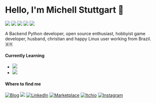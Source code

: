 # Hello, I'm Michell Stuttgart 👋

![](https://img.shields.io/badge/Code-Python-informational?style=flat-square&logo=python&logoColor=white&color=teal)
![](https://img.shields.io/badge/Shell-Bash-informational?style=flat-square&logo=gnu-bash&logoColor=white&color=teal)
![](https://img.shields.io/badge/Tools-VsCode-informational?style=flat-square&logo=visualstudiocode&logoColor=white&color=teal)
![](https://img.shields.io/badge/Tools-Git-informational?style=flat-square&logo=git&logoColor=white&color=teal)
![](https://img.shields.io/badge/OS-Linux-informational?style=flat-square&logo=linux&logoColor=white&color=teal)

A Backend Python developer, open source enthusiast, hobbyist game developer, husband, christian and happy Linux user working from Brazil. 🇧🇷

#### Currently Learning

* ![](https://img.shields.io/badge/Tools-Ansible-informational?style=flat-square&logo=ansible&logoColor=white&color=teal) 
* ![](https://img.shields.io/badge/Code-Javascript-informational?style=flat-square&logo=javascript&logoColor=white&color=teal)

#### Where to find me
<p>
  <a href="https://mstuttgart.github.io/" target="_blank"><img alt="Blog" src="https://img.shields.io/badge/blog-teal.svg?style=for-the-badge&logo=www&logoColor=afc8a0" /></a>
  <a href="mailto:michellstut@gmail.com" style="text-decoration:none"><img src = "https://img.shields.io/badge/gmail-teal?&style=for-the-badge&logo=gmail&logoColor=white"></a> 
  <a href="https://www.linkedin.com/in/mstuttgart" target="_blank"><img alt="LinkedIn" src="https://img.shields.io/badge/linkedin-teal.svg?&style=for-the-badge&logo=linkedin&logoColor=white" /></a>
  <a href="https://marketplace.visualstudio.com/publishers/mstuttgart" target="_blank"><img alt="Marketplace" src="https://img.shields.io/badge/marketplace-teal.svg?&style=for-the-badge&logo=visual-studio-code&logoColor=white" /></a>
  <a href="https://mstuttgart.itch.io" target="_blank"><img alt="Itchio" src="https://img.shields.io/badge/itchio-teal.svg?&style=for-the-badge&logo=itch.io&logoColor=white" /></a>
    <a href="https://www.instagram.com/michstuttgart/" target="_blank"><img alt="Instagram" src="https://img.shields.io/badge/Instagram-teal?style=for-the-badge&logo=instagram&logoColor=white" /></a>
</p>
